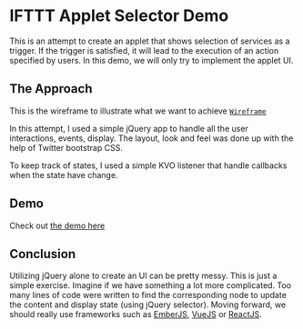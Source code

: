 # IFTTT Applet Selector Demo

This is an attempt to create an applet that shows selection of services as a trigger. If the trigger is satisfied, it will lead to the execution of an action specified by users. In this demo, we will only try to implement the applet UI.

## The Approach

This is the wireframe to illustrate what we want to achieve [`Wireframe`](https://wireframeapp.io/app/preview/1a428501)

In this attempt, I used a simple jQuery app to handle all the user interactions, events, display. The layout, look and feel was done up with the help of Twitter bootstrap CSS.

To keep track of states, I used a simple KVO listener that handle callbacks when the state have change.

## Demo

Check out [the demo here](http://ifttt-jquery-demo.actionnn.com/)

## Conclusion

Utilizing jQuery alone to create an UI can be pretty messy. This is just a simple exercise. Imagine if we have something a lot more complicated. Too many lines of code were written to find the corresponding node to update the content and display state (using jQuery selector). Moving forward, we should really use frameworks such as [EmberJS](https://www.emberjs.com), [VueJS](https://vuejs.org) or [ReactJS](https://reactjs.org).
 